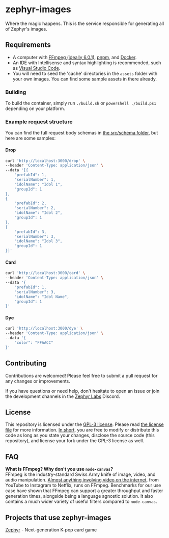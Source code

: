 # zephyr-images

Where the magic happens. This is the service responsible for generating all of Zephyr's images.

## Requirements

- A computer with [FFmpeg (ideally 6.0.1)](https://ffmpeg.org/download.html), [pnpm](https://pnpm.io/), and [Docker](https://www.docker.com/).
- An IDE with Intellisense and syntax highlighting is recommended, such as [Visual Studio Code](https://code.visualstudio.com/).
- You will need to seed the 'cache' directories in the `assets` folder with your own images. You can find some sample assets in there already.

### Building

To build the container, simply run `./build.sh` or `powershell ./build.ps1` depending on your platform.

### Example request structure

You can find the full request body schemas in [the src/schema folder](src/schema), but here are some samples:

#### Drop

```bash
curl 'http://localhost:3000/drop' \
--header 'Content-Type: application/json' \
--data '[{
    "prefabId": 1,
    "serialNumber": 1,
    "idolName": "Idol 1",
    "groupId": 1
},
{
    "prefabId": 2,
    "serialNumber": 2,
    "idolName": "Idol 2",
    "groupId": 1
},
{
    "prefabId": 3,
    "serialNumber": 3,
    "idolName": "Idol 3",
    "groupId": 1
}]'
```

#### Card

```bash
curl 'http://localhost:3000/card' \
--header 'Content-Type: application/json' \
--data '{
    "prefabId": 1,
    "serialNumber": 3,
    "idolName": "Idol Name",
    "groupId": 1
}'
```

#### Dye

```bash
curl 'http://localhost:3000/dye' \
--header 'Content-Type: application/json' \
--data '{
    "color": "FFAACC"
}'
```

## Contributing

Contributions are welcomed! Please feel free to submit a pull request for any changes or improvements.

If you have questions or need help, don't hesitate to open an issue or join the development channels in the [Zephyr Labs](https://discord.gg/zephyrlabs) Discord.

## License

This repository is licensed under the [GPL-3 license](https://opensource.org/license/gpl-3-0/). Please read [the license file](LICENSE) for more information. [In short](https://www.tldrlegal.com/license/gnu-general-public-license-v3-gpl-3), you are free to modify or distribute this code as long as you state your changes, disclose the source code (this repository), and license your fork under the GPL-3 license as well.

## FAQ

**What is FFmpeg? Why don't you use `node-canvas`?**\
FFmpeg is the industry-standard Swiss Army knife of image, video, and audio manipulation. [Almost anything involving video on the internet](https://twitter.com/FFmpeg/status/1710440696941809868), from YouTube to Instagram to Netflix, runs on FFmpeg. Benchmarks for our use case have shown that FFmpeg can support a greater throughput and faster generation times, alongside being a language agnostic solution. It also contains a much wider variety of useful filters compared to `node-canvas`.

## Projects that use zephyr-images

[Zephyr](https://zephyr.bot) - Next-generation K-pop card game
